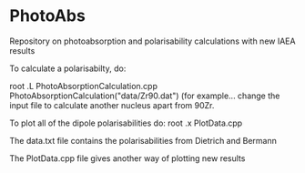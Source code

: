 # PhotoAbs
Repository on photoabsorption and polarisability calculations with new IAEA results

To calculate a polarisabilty, do:

root
.L PhotoAbsorptionCalculation.cpp
PhotoAbsorptionCalculation("data/Zr90.dat") (for example... change the input file to calculate another nucleus apart from 90Zr.

To plot all of the dipole polarisabilities do:
root
.x PlotData.cpp

The data.txt file contains the polarisabilities from Dietrich and Bermann

The PlotData.cpp file gives another way of plotting new results
